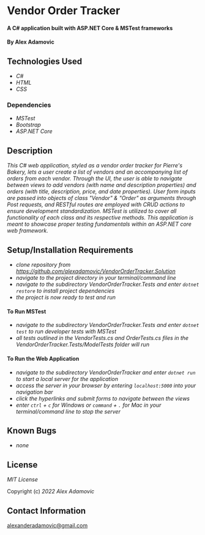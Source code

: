 # Vendor Order Tracker

#### A C# application built with ASP.NET Core & MSTest frameworks

#### By Alex Adamovic

## Technologies Used

* _C#_
* _HTML_
* _CSS_

### Dependencies

* _MSTest_
* _Bootstrap_
* _ASP.NET Core_

## Description

_This C# web application, styled as a vendor order tracker for Pierre's Bakery, lets a user create a list of vendors and an accompanying list of orders from each vendor. Through the UI, the user is able to navigate between views to add vendors (with name and description properties) and orders (with title, description, price, and date properties). User form inputs are passed into objects of class "Vendor" & "Order" as arguments through Post requests, and RESTful routes are employed with CRUD actions to ensure development standardization. MSTest is utilized to cover all functionality of each class and its respective methods. This application is meant to showcase proper testing fundamentals within an ASP.NET core web framework._

## Setup/Installation Requirements

* _clone repository from https://github.com/alexadamovic/VendorOrderTracker.Solution_
* _navigate to the project directory in your terminal/command line_
* _navigate to the subdirectory VendorOrderTracker.Tests and enter ```dotnet restore``` to install project dependencies_
* _the project is now ready to test and run_

#### To Run MSTest

* _navigate to the subdirectory VendorOrderTracker.Tests and enter ```dotnet test``` to run developer tests with MSTest_
* _all tests outlined in the VendorTests.cs and OrderTests.cs files in the VendorOrderTracker.Tests/ModelTests folder will run_

#### To Run the Web Application

* _navigate to the subdirectory VendorOrderTracker and enter ```dotnet run``` to start a local server for the application_
* _access the server in your browser by entering ```localhost:5000``` into your navigation bar_
* _click the hyperlinks and submit forms to navigate between the views_
* _enter ```ctrl``` + ```c``` for Windows or ```command``` + ```.``` for Mac in your terminal/command line to stop the server_

## Known Bugs

* _none_

## License

_MIT License_

Copyright (c) _2022_ _Alex Adamovic_

## Contact Information

alexanderadamovic@gmail.com